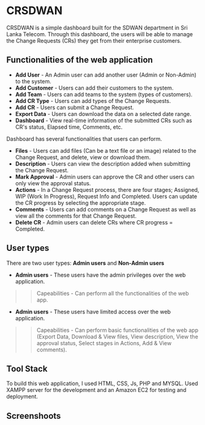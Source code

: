 # CRSDWAN
CRSDWAN is a simple dashboard built for the SDWAN department in Sri Lanka Telecom. Through this dashboard, the users will be able to manage the Change Requests (CRs) they get from their enterprise customers.

## Functionalities of the web application

- **Add User** - An Admin user can add another user (Admin or Non-Admin) to the system.
- **Add Customer** - Users can add their customers to the system.
- **Add Team** - Users can add teams to the system (types of customers).
- **Add CR Type** - Users can add types of the Change Requests.
- **Add CR** - Users can submit a Change Request.
- **Export Data** - Users can download the data on a selected date range.
- **Dashboard** - View real-time information of the submitted CRs such as CR's status, Elapsed time, Comments, etc.

Dashboard has several functionalities that users can perform.

- **Files** - Users can add files (Can be a text file or an image) related to the Change Request, and delete, view or download them.
- **Description** - Users can view the description added when submitting the Change Request.
- **Mark Approval** - Admin users can approve the CR and other users can only view the approval status.
- **Actions** - In a Change Request process, there are four stages; Assigned, WIP (Work In Progress), Request Info and Completed. Users can update the CR progress by selecting the appropriate stage.
- **Comments** - Users can add comments on a Change Request as well as view all the comments for that Change Request.
- **Delete CR** - Admin users can delete CRs where CR progress = Completed.

## User types
There are two user types: **Admin users** and **Non-Admin users**

- **Admin users** - These users have the admin privileges over the web application.
>> Capeabilities - Can perform all the functionalities of the web app.

- **Admin users** - These users have limited access over the web application.
>> Capeabilities - Can perform basic functionalities of the web app (Export Data, Download & View files, View description, View the approval status, Select stages in Actions, Add & View comments).

## Tool Stack
To build this web application, I used HTML, CSS, Js, PHP and MYSQL. Used XAMPP server for the development and an Amazon EC2 for testing and deployment.

## Screenshoots
